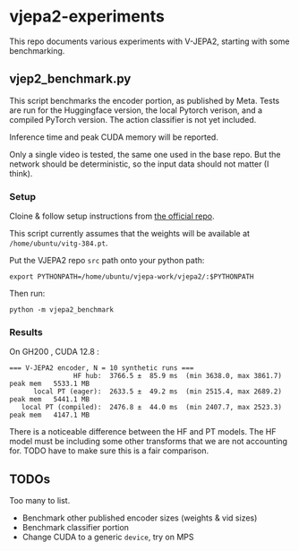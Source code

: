 # vjepa2-experiments

This repo documents various experiments with V-JEPA2, starting with some benchmarking.

## vjep2_benchmark.py

This script benchmarks the encoder portion, as published by Meta. Tests are run for the Huggingface version, the local Pytorch verison, and a compiled PyTorch version. The action classifier is not yet included.

Inference time and peak CUDA memory will be reported.

Only a single video is tested, the same one used in the base repo. But the network should be deterministic, so the input data should not matter (I think).

### Setup

Cloine & follow setup instructions from [the official repo](https://github.com/facebookresearch/vjepa2).

This script currently assumes that the weights will be available at `/home/ubuntu/vitg-384.pt`.

Put the VJEPA2 repo `src` path onto your python path:
```
export PYTHONPATH=/home/ubuntu/vjepa-work/vjepa2/:$PYTHONPATH
```

Then run:
```
python -m vjepa2_benchmark
```
### Results

On GH200 , CUDA 12.8 :

```
=== V-JEPA2 encoder, N = 10 synthetic runs ===
                HF hub:  3766.5 ±  85.9 ms  (min 3638.0, max 3861.7)  peak mem   5533.1 MB
      local PT (eager):  2633.5 ±  49.2 ms  (min 2515.4, max 2689.2)  peak mem   5441.1 MB
   local PT (compiled):  2476.8 ±  44.0 ms  (min 2407.7, max 2523.3)  peak mem   4147.1 MB
```

There is a noticeable difference between the HF and PT models. The HF model must be including some other transforms that we are not accounting for. TODO have to make sure this is a fair comparison.


## TODOs

Too many to list.
- Benchmark other published encoder sizes (weights & vid sizes)
- Benchmark classifier portion
- Change CUDA to a generic `device`, try on MPS